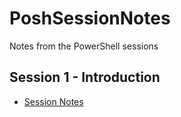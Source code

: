 # PoshSessionNotes
Notes from the PowerShell sessions

## Session 1 - Introduction
- [Session Notes](https://github.com/psymonious/PoshSessionNotes/blob/master/session1.ps1)